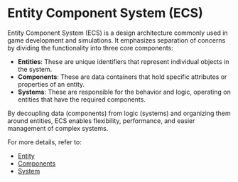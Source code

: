 # Entity Component System (ECS)

Entity Component System (ECS) is a design architecture commonly used in game development and simulations. It emphasizes separation of concerns by dividing the functionality into three core components:

- **Entities**: These are unique identifiers that represent individual objects in the system.
- **Components**: These are data containers that hold specific attributes or properties of an entity.
- **Systems**: These are responsible for the behavior and logic, operating on entities that have the required components.

By decoupling data (components) from logic (systems) and organizing them around entities, ECS enables flexibility, performance, and easier management of complex systems.

For more details, refer to:
- [Entity](#)
- [Components](#)
- [System](#)
